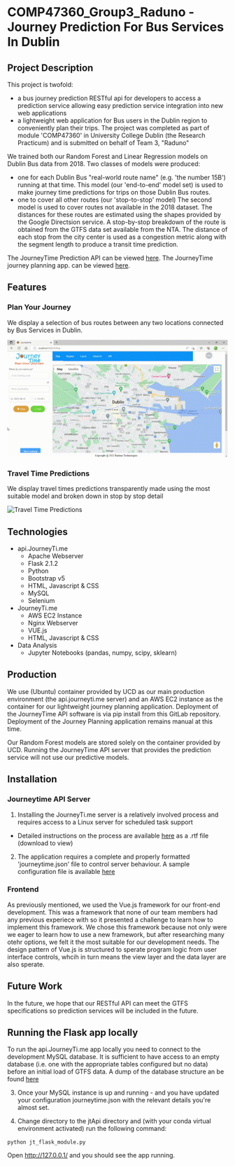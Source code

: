 # COMP47360_Group3_Raduno - Journey Prediction For Bus Services In Dublin

## Project Description
This project is twofold:
- a bus journey prediction RESTful api for developers to access a prediction service allowing easy
prediction service integration into new web applications
- a lightweight web application for Bus users in the Dublin region to conveniently plan their trips.
The project was completed as part of module 'COMP47360' in University College Dublin (the Research
Practicum) and is submitted on behalf of Team 3, "Raduno"

We trained both our Random Forest and Linear Regression models on Dublin Bus data from 2018. Two classes
of models were produced:
- one for each Dublin Bus "real-world route name" (e.g. 'the number 15B') running at that time. This
model (our 'end-to-end' model set) is used to make journey time predictions for trips on those Dublin
Bus routes.
- one to cover all other routes (our 'stop-to-stop' model)
The second model is used to cover routes not available in the 2018 dataset. The distances for these
routes are estimated using the shapes provided by the Google Directsion service. A stop-by-stop
breakdown of the route is obtained from the GTFS data set available from the NTA. The distance of
each stop from the city center is used as a congestion metric along with the segment length to
produce a transit time prediction.

The JourneyTime Prediction API can be viewed [here](https://api.journeyti.me/).
The JourneyTime journey planning app. can be viewed [here](https://journeyti.me/).

## Features

### Plan Your Journey

We display a selection of bus routes between any two locations connected by Bus Services in Dublin.

![Journey Planner](jtApi/static/img/journey_planner.gif)

### Travel Time Predictions

We display travel times predictions transparently made using the most suitable model and broken down in stop by stop detail

![Travel Time Predictions](jtApi/static/img/travel_time_predictions.gif)

## Technologies

- api.JourneyTi.me
  - Apache Webserver
  - Flask 2.1.2
  - Python
  - Bootstrap v5
  - HTML, Javascript & CSS
  - MySQL
  - Selenium
- JourneyTi.me
  - AWS EC2 Instance
  - Nginx Webserver
  - VUE.js
  - HTML, Javascript & CSS
- Data Analysis
  - Jupyter Notebooks (pandas, numpy, scipy, sklearn)

## Production

We use (Ubuntu) container provided by UCD as our main production environment (the api.journeyti.me
server) and an AWS EC2 instance as the container for our lightweight journey planning application.
Deployment of the JourneyTime API software is via pip install from this GitLab repository.
Deployment of the Journey Planning application remains manual at this time.

Our Random Forest models are stored solely on the container provided by UCD. Running the JourneyTime
API server that provides the prediction service will not use our predictive models.

## Installation

### Journeytime API Server

1. Installing the JourneyTi.me server is a relatively involved process and requires access to a
Linux server for scheduled task support

- Detailed instructions on the process are available [here](Installing_jtApi-VM_Environment_&_Configuration.rtf)
as a .rtf file (download to view)

2. The application requires a complete and properly formatted 'journeytime.json' file to control
server behaviour.  A sample configuration file is available [here](README_journeytime_config.md)

### Frontend

As previously mentioned, we used the Vue.js framework for our front-end development. This was a framework that none of our team members had any previous experiece with so it presented a challenge to learn how to implement this framework. We chose this framework because not only were we eager to learn how to use a new framework, but after researching many otehr options, we felt it the most suitable for our development needs. The design pattern of Vue.js is structured to sperate program logic from user interface controls, whcih in turn means the view layer and the data layer are also sperate. 

## Future Work
In the future, we hope that our RESTful API can meet the GTFS specifications so prediction services will be included in the future.

## Running the Flask app locally

To run the api.JourneyTi.me app locally you need to connect to the development MySQL database. It is
sufficient to have access to an empty database (i.e. one with the appropriate tables configured but
no data) before an initial load of GTFS data. A dump of the database structure an be found [here](api_journeytime_db.sql)

3. Once your MySQL instance is up and running - and you have updated your configuration journeytime.json
with the relevant details you're almost set.

4. Change directory to the jtApi directory and (with your conda virtual environment activated) run
the following command:

```
python jt_flask_module.py
```

Open http://127.0.0.1/ and you should see the app running.
